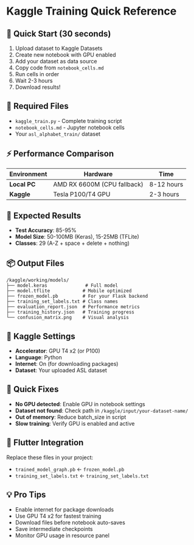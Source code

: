 # Kaggle Training Quick Reference

## 🚀 Quick Start (30 seconds)

1. Upload dataset to Kaggle Datasets
2. Create new notebook with GPU enabled
3. Add your dataset as data source
4. Copy code from `notebook_cells.md`
5. Run cells in order
6. Wait 2-3 hours
7. Download results!

## 📁 Required Files

- `kaggle_train.py` - Complete training script
- `notebook_cells.md` - Jupyter notebook cells
- Your `asl_alphabet_train/` dataset

## ⚡ Performance Comparison

| Environment  | Hardware                    | Time       |
| ------------ | --------------------------- | ---------- |
| **Local PC** | AMD RX 6600M (CPU fallback) | 8-12 hours |
| **Kaggle**   | Tesla P100/T4 GPU           | 2-3 hours  |

## 🎯 Expected Results

- **Test Accuracy**: 85-95%
- **Model Size**: 50-100MB (Keras), 15-25MB (TFLite)
- **Classes**: 29 (A-Z + space + delete + nothing)

## 📦 Output Files

```
/kaggle/working/models/
├── model.keras              # Full model
├── model.tflite            # Mobile optimized
├── frozen_model.pb         # For your Flask backend
├── training_set_labels.txt # Class names
├── evaluation_report.json  # Performance metrics
├── training_history.json   # Training progress
└── confusion_matrix.png    # Visual analysis
```

## 🔧 Kaggle Settings

- **Accelerator**: GPU T4 x2 (or P100)
- **Language**: Python
- **Internet**: On (for downloading packages)
- **Dataset**: Your uploaded ASL dataset

## 🐛 Quick Fixes

- **No GPU detected**: Enable GPU in notebook settings
- **Dataset not found**: Check path in `/kaggle/input/your-dataset-name/`
- **Out of memory**: Reduce batch_size in script
- **Slow training**: Verify GPU is enabled and active

## 📱 Flutter Integration

Replace these files in your project:

- `trained_model_graph.pb` ← `frozen_model.pb`
- `training_set_labels.txt` ← `training_set_labels.txt`

## 💡 Pro Tips

- Enable internet for package downloads
- Use GPU T4 x2 for fastest training
- Download files before notebook auto-saves
- Save intermediate checkpoints
- Monitor GPU usage in resource panel
